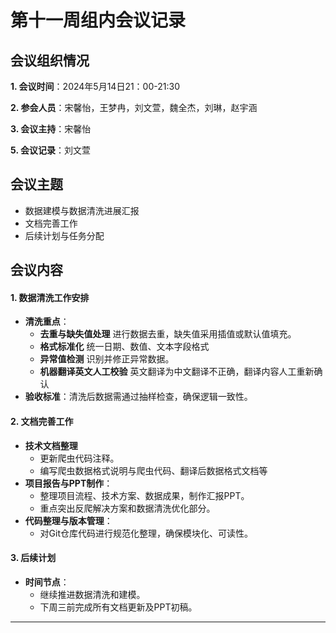 # 第十一周组内会议记录

## 会议组织情况

**1. 会议时间**：2024年5月14日21：00-21:30

**2. 参会人员**：宋馨怡，王梦冉，刘文萱，魏全杰，刘琳，赵宇涵            

**3. 会议主持**：宋馨怡

**5. 会议记录**：刘文萱

## 会议主题

- 数据建模与数据清洗进展汇报
- 文档完善工作
- 后续计划与任务分配

## **会议内容**  

#### **1. 数据清洗工作安排**  
- **清洗重点**：  
  - **去重与缺失值处理** 进行数据去重，缺失值采用插值或默认值填充。  
  - **格式标准化** 统一日期、数值、文本字段格式  
  - **异常值检测** 识别并修正异常数据。  
  - **机器翻译英文人工校验** 英文翻译为中文翻译不正确，翻译内容人工重新确认
- **验收标准**：清洗后数据需通过抽样检查，确保逻辑一致性。  

#### **2. 文档完善工作**  
- **技术文档整理**
  - 更新爬虫代码注释。 
  - 编写爬虫数据格式说明与爬虫代码、翻译后数据格式文档等
- **项目报告与PPT制作**：  
  - 整理项目流程、技术方案、数据成果，制作汇报PPT。  
  - 重点突出反爬解决方案和数据清洗优化部分。  
- **代码整理与版本管理**：  
  - 对Git仓库代码进行规范化整理，确保模块化、可读性。   

#### **3. 后续计划**  
- **时间节点**：  
  - 继续推进数据清洗和建模。  
  - 下周三前完成所有文档更新及PPT初稿。  

---


